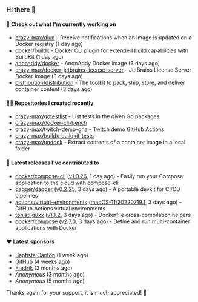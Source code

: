 ### Hi there 👋

#### 👷 Check out what I'm currently working on

- [crazy-max/diun](https://github.com/crazy-max/diun) - Receive notifications when an image is updated on a Docker registry (1 day ago)
- [docker/buildx](https://github.com/docker/buildx) - Docker CLI plugin for extended build capabilities with BuildKit (1 day ago)
- [anonaddy/docker](https://github.com/anonaddy/docker) - AnonAddy Docker image (3 days ago)
- [crazy-max/docker-jetbrains-license-server](https://github.com/crazy-max/docker-jetbrains-license-server) - JetBrains License Server Docker image (3 days ago)
- [distribution/distribution](https://github.com/distribution/distribution) - The toolkit to pack, ship, store, and deliver container content (3 days ago)

#### 👨‍💻 Repositories I created recently

- [crazy-max/gotestlist](https://github.com/crazy-max/gotestlist) - List tests in the given Go packages
- [crazy-max/docker-cli-bench](https://github.com/crazy-max/docker-cli-bench)
- [crazy-max/twitch-demo-gha](https://github.com/crazy-max/twitch-demo-gha) - Twitch demo GitHub Actions
- [crazy-max/buildx-buildkit-tests](https://github.com/crazy-max/buildx-buildkit-tests)
- [crazy-max/undock](https://github.com/crazy-max/undock) - Extract contents of a container image in a local folder

#### 🚀 Latest releases I've contributed to

- [docker/compose-cli](https://github.com/docker/compose-cli) ([v1.0.26](https://github.com/docker/compose-cli/releases/tag/v1.0.26), 1 day ago) - Easily run your Compose application to the cloud with compose-cli
- [dagger/dagger](https://github.com/dagger/dagger) ([v0.2.25](https://github.com/dagger/dagger/releases/tag/v0.2.25), 3 days ago) - A portable devkit for CI/CD pipelines
- [actions/virtual-environments](https://github.com/actions/virtual-environments) ([macOS-11/20220719.1](https://github.com/actions/virtual-environments/releases/tag/macOS-11%2F20220719.1), 3 days ago) - GitHub Actions virtual environments
- [tonistiigi/xx](https://github.com/tonistiigi/xx) ([v1.1.2](https://github.com/tonistiigi/xx/releases/tag/v1.1.2), 3 days ago) - Dockerfile cross-compilation helpers
- [docker/compose](https://github.com/docker/compose) ([v2.7.0](https://github.com/docker/compose/releases/tag/v2.7.0), 3 days ago) - Define and run multi-container applications with Docker

#### ❤️ Latest sponsors
- [Baptiste Canton](https://github.com/batmac) (1 week ago)
- [GitHub](https://github.com/github) (4 weeks ago)
- [Fredrik](https://github.com/fredrikscode) (2 months ago)
- _Anonymous_ (3 months ago)
- _Anonymous_ (5 months ago)

Thanks again for your support, it is much appreciated! 🙏
